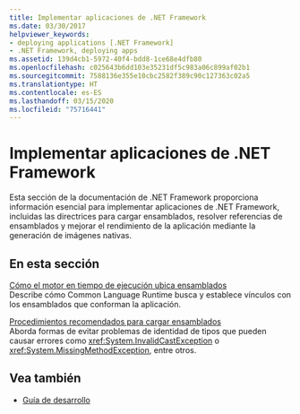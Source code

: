 ```yaml
---
title: Implementar aplicaciones de .NET Framework
ms.date: 03/30/2017
helpviewer_keywords:
- deploying applications [.NET Framework]
- .NET Framework, deploying apps
ms.assetid: 139d4cb1-5972-40f4-bdd8-1ce68e4dfb80
ms.openlocfilehash: c025643b6dd103e35231df5c983a06c899af02b1
ms.sourcegitcommit: 7588136e355e10cbc2582f389c90c127363c02a5
ms.translationtype: HT
ms.contentlocale: es-ES
ms.lasthandoff: 03/15/2020
ms.locfileid: "75716441"
---
```

# <a name="deploying-net-framework-applications"></a>Implementar aplicaciones de .NET Framework
Esta sección de la documentación de .NET Framework proporciona información esencial para implementar aplicaciones de .NET Framework, incluidas las directrices para cargar ensamblados, resolver referencias de ensamblados y mejorar el rendimiento de la aplicación mediante la generación de imágenes nativas.  
  
## <a name="in-this-section"></a>En esta sección  
 [Cómo el motor en tiempo de ejecución ubica ensamblados](how-the-runtime-locates-assemblies.md)  
 Describe cómo Common Language Runtime busca y establece vínculos con los ensamblados que conforman la aplicación.  
  
 [Procedimientos recomendados para cargar ensamblados](best-practices-for-assembly-loading.md)  
 Aborda formas de evitar problemas de identidad de tipos que pueden causar errores como <xref:System.InvalidCastException> o <xref:System.MissingMethodException>, entre otros.  
  
## <a name="see-also"></a>Vea también

- [Guía de desarrollo](../development-guide.md)
